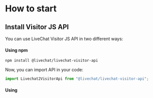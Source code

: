 # How to start

## Install Visitor JS API

You can use LiveChat Visitor JS API in two different ways:

#### Using npm

`npm install @livechat/livechat-visitor-api`

Now, you can import API in your code:

```js
import Livechat2VisitorApi from "@livechat/livechat-visitor-api";
```

#### Using <script> tag - UMD module hosted on unpkg's CDN

`<script src="https://unpkg.com/@livechat/livechat-visitor-api@0.0.13/dist/livechat-visitor-api.min.js"></script>`

If you just want to look around and play with the API, check out our [sample chat widget implementation](https://glitch.com/#!/project/livechat-sample-chat-widget)

## Use API

Now run the init function with configuration, replacing `LICENSE_NUMBER` with your LiveChat license number. The function will return the visitorApi interface:

```js
const visitorApi = init({
    license: LICENSE_NUMBER,
})
```

With `visitorApi`, you can attach [callbacks](#callbacks):

```js
visitorApi.on('new_message', (newMessage) => {
    console.log(newMessage)
})
```

or execute [methods](#methods):

```js
visitorApi.sendMessage({
    text: "Hello",
    customId: 123423215
})
    .then((response) => {
        console.log(response)
    })
    .catch((error) => {
        console.log(error)
    })
```
